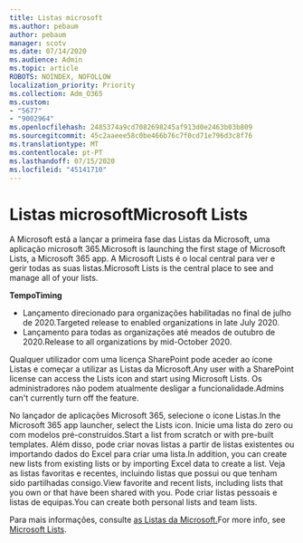 ```yaml
---
title: Listas microsoft
ms.author: pebaum
author: pebaum
manager: scotv
ms.date: 07/14/2020
ms.audience: Admin
ms.topic: article
ROBOTS: NOINDEX, NOFOLLOW
localization_priority: Priority
ms.collection: Adm_O365
ms.custom:
- "5677"
- "9002964"
ms.openlocfilehash: 2485374a9cd7082698245af913d0e2463b03b809
ms.sourcegitcommit: 45c2aaeee58c0be466b76c7f0cd71e796d3c8f76
ms.translationtype: MT
ms.contentlocale: pt-PT
ms.lasthandoff: 07/15/2020
ms.locfileid: "45141710"
---
```

# <a name="microsoft-lists"></a><span data-ttu-id="01e6f-102">Listas microsoft</span><span class="sxs-lookup"><span data-stu-id="01e6f-102">Microsoft Lists</span></span>

<span data-ttu-id="01e6f-103">A Microsoft está a lançar a primeira fase das Listas da Microsoft, uma aplicação microsoft 365.</span><span class="sxs-lookup"><span data-stu-id="01e6f-103">Microsoft is launching the first stage of Microsoft Lists, a Microsoft 365 app.</span></span> <span data-ttu-id="01e6f-104">A Microsoft Lists é o local central para ver e gerir todas as suas listas.</span><span class="sxs-lookup"><span data-stu-id="01e6f-104">Microsoft Lists is the central place to see and manage all of your lists.</span></span>  
  
<span data-ttu-id="01e6f-105">**Tempo**</span><span class="sxs-lookup"><span data-stu-id="01e6f-105">**Timing**</span></span>  

- <span data-ttu-id="01e6f-106">Lançamento direcionado para organizações habilitadas no final de julho de 2020.</span><span class="sxs-lookup"><span data-stu-id="01e6f-106">Targeted release to enabled organizations in late July 2020.</span></span>
- <span data-ttu-id="01e6f-107">Lançamento para todas as organizações até meados de outubro de 2020.</span><span class="sxs-lookup"><span data-stu-id="01e6f-107">Release to all organizations by mid-October 2020.</span></span>

<span data-ttu-id="01e6f-108">Qualquer utilizador com uma licença SharePoint pode aceder ao ícone Listas e começar a utilizar as Listas da Microsoft.</span><span class="sxs-lookup"><span data-stu-id="01e6f-108">Any user with a SharePoint license can access the Lists icon and start using Microsoft Lists.</span></span> <span data-ttu-id="01e6f-109">Os administradores não podem atualmente desligar a funcionalidade.</span><span class="sxs-lookup"><span data-stu-id="01e6f-109">Admins can't currently turn off the feature.</span></span>
 
<span data-ttu-id="01e6f-110">No lançador de aplicações Microsoft 365, selecione o ícone Listas.</span><span class="sxs-lookup"><span data-stu-id="01e6f-110">In the Microsoft 365 app launcher, select the Lists icon.</span></span> <span data-ttu-id="01e6f-111">Inicie uma lista do zero ou com modelos pré-construídos.</span><span class="sxs-lookup"><span data-stu-id="01e6f-111">Start a list from scratch or with pre-built templates.</span></span> <span data-ttu-id="01e6f-112">Além disso, pode criar novas listas a partir de listas existentes ou importando dados do Excel para criar uma lista.</span><span class="sxs-lookup"><span data-stu-id="01e6f-112">In addition, you can create new lists from existing lists or by importing Excel data to create a list.</span></span> <span data-ttu-id="01e6f-113">Veja as listas favoritas e recentes, incluindo listas que possui ou que tenham sido partilhadas consigo.</span><span class="sxs-lookup"><span data-stu-id="01e6f-113">View favorite and recent lists, including lists that you own or that have been shared with you.</span></span> <span data-ttu-id="01e6f-114">Pode criar listas pessoais e listas de equipas.</span><span class="sxs-lookup"><span data-stu-id="01e6f-114">You can create both personal lists and team lists.</span></span>  

<span data-ttu-id="01e6f-115">Para mais informações, consulte [as Listas da Microsoft.](https://aka.ms/microsoftlists)</span><span class="sxs-lookup"><span data-stu-id="01e6f-115">For more info, see [Microsoft Lists](https://aka.ms/microsoftlists).</span></span>